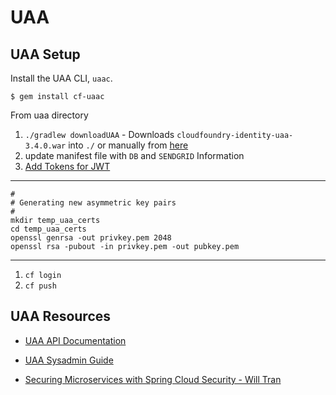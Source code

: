 # UAA


## UAA Setup

Install the UAA CLI, `uaac`.

`$ gem install cf-uaac`

From uaa directory

1. `./gradlew downloadUAA` - Downloads `cloudfoundry-identity-uaa-3.4.0.war` into `./`
or manually from [here](http://repo.spring.io/release/org/cloudfoundry/identity/cloudfoundry-identity-uaa/3.4.0/cloudfoundry-identity-uaa-3.4.0.war)
1. update manifest file with `DB` and `SENDGRID` Information
1. [Add Tokens for JWT](https://github.com/cloudfoundry/uaa/blob/master/docs/Sysadmin-Guide.rst#token-signing)

---

    #
    # Generating new asymmetric key pairs
    #
    mkdir temp_uaa_certs
    cd temp_uaa_certs
    openssl genrsa -out privkey.pem 2048
    openssl rsa -pubout -in privkey.pem -out pubkey.pem

---
1. `cf login`
1. `cf push`

## UAA Resources
* [UAA API Documentation](https://docs.cloudfoundry.org/api/uaa/)
* [UAA Sysadmin Guide](https://github.com/cloudfoundry/uaa/blob/master/docs/Sysadmin-Guide.rst)

* [Securing Microservices with Spring Cloud Security - Will Tran](https://www.youtube.com/watch?v=USMl2GNg2r0)
